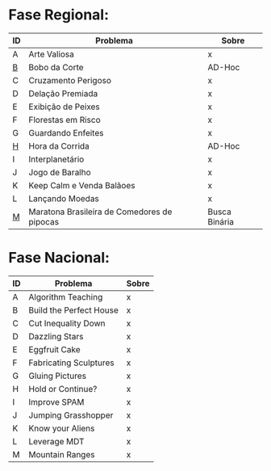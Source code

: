# **Fase Regional:**

| ID  |  Problema  | Sobre |
| - | ------------------- | -------- |
| A |  Arte Valiosa |  x |
| [B](https://github.com/3Strela/Competitive_Programing/blob/master/Maratona%20de%20Programação/AnyEx/BoboDaCorte.cpp) |  Bobo da Corte |  AD-Hoc |
| C |  Cruzamento Perigoso |  x |
| D |  Delação Premiada |  x |
| E |  Exibição de Peixes |  x |
| F |  Florestas em Risco |  x |
| G |  Guardando Enfeites |  x |
| [H](https://github.com/3Strela/Competitive_Programing/blob/master/Maratona%20de%20Programação/AnyEx/HoraDaCorrida.cpp) |  Hora da Corrida |  AD-Hoc |
| I |  Interplanetário |  x |
| J |  Jogo de Baralho |  x |
| K |  Keep Calm e Venda Balãoes |  x |
| L |  Lançando Moedas |  x |
| [M](https://github.com/3Strela/Competitive_Programing/blob/master/Maratona%20de%20Programação/AnyEx/ComerPipoca.cpp) |  Maratona Brasileira de Comedores de pipocas |  Busca Binária |

# **Fase Nacional:**
| ID  |  Problema  | Sobre |
| - | ------------------- | -------- |
| A |  Algorithm Teaching |  x |
| B |  Build the Perfect House |  x |
| C |  Cut Inequality Down |  x |
| D |  Dazzling Stars |  x |
| E |  Eggfruit Cake |  x |
| F |  Fabricating Sculptures |  x |
| G |  Gluing Pictures |  x |
| H |  Hold or Continue? |  x |
| I |  Improve SPAM |  x |
| J |  Jumping Grasshopper |  x |
| K |  Know your Aliens |  x |
| L |  Leverage MDT |  x |
| M |  Mountain Ranges |  x |